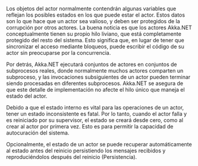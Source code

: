 Los objetos del actor normalmente contendrán algunas variables que reflejan los posibles estados en los que puede estar el actor. Estos datos son lo que hace que un actor sea valioso, y deben ser protegidos de la corrupción por otros actores. La buena noticia es que los actores Akka.NET conceptualmente tienen su propio hilo liviano, que está completamente protegido del resto del sistema. Esto significa que, en lugar de tener que sincronizar el acceso mediante bloqueos, puede escribir el código de su actor sin preocuparse por la concurrencia.

Por detrás, Akka.NET ejecutará conjuntos de actores en conjuntos de subprocesos reales, donde normalmente muchos actores comparten un subproceso, y las invocaciones subsiguientes de un actor pueden terminar siendo procesadas en diferentes subprocesos. Akka.NET se asegura de que este detalle de implementación no afecte el hilo único que maneja el estado del actor.

Debido a que el estado interno es vital para las operaciones de un actor, tener un estado inconsistente es fatal. Por lo tanto, cuando el actor falla y es reiniciado por su supervisor, el estado se creará desde cero, como al crear al actor por primera vez. Esto es para permitir la capacidad de autocuración del sistema.

Opcionalmente, el estado de un actor se puede recuperar automáticamente al estado antes del reinicio persistiendo los mensajes recibidos y reproduciéndolos después del reinicio (Persistencia).
